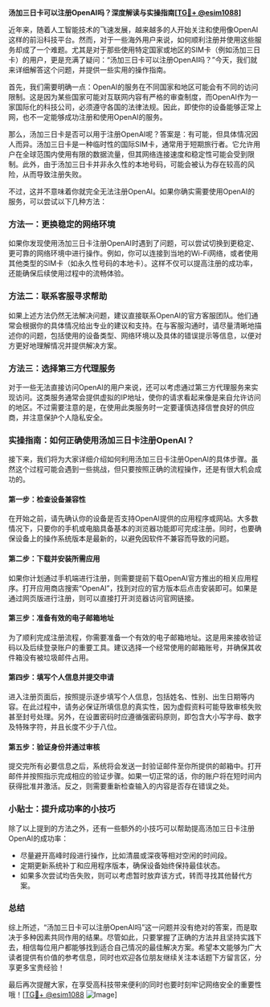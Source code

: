 **汤加三日卡可以注册OpenAI吗？深度解读与实操指南[[TG💪+ @esim1088](https://t.me/s/esim1088)]**

近年来，随着人工智能技术的飞速发展，越来越多的人开始关注和使用像OpenAI这样的前沿科技平台。然而，对于一些海外用户来说，如何顺利注册并使用这些服务却成了一个难题。尤其是对于那些使用特定国家或地区的SIM卡（例如汤加三日卡）的用户，更是充满了疑问：“汤加三日卡可以注册OpenAI吗？”今天，我们就来详细解答这个问题，并提供一些实用的操作指南。

首先，我们需要明确一点：OpenAI的服务在不同国家和地区可能会有不同的访问限制。这是因为某些国家可能对互联网内容有严格的审查制度，而OpenAI作为一家国际化的科技公司，必须遵守各国的法律法规。因此，即使你的设备能够正常上网，也不一定能够成功注册和使用OpenAI的服务。

那么，汤加三日卡是否可以用于注册OpenAI呢？答案是：有可能，但具体情况因人而异。汤加三日卡是一种临时性的国际SIM卡，通常用于短期旅行者。它允许用户在全球范围内使用有限的数据流量，但其网络连接速度和稳定性可能会受到限制。此外，由于汤加三日卡并非永久性的本地号码，可能会被认为存在较高的风险，从而导致注册失败。

不过，这并不意味着你就完全无法注册OpenAI。如果你确实需要使用OpenAI的服务，可以尝试以下几种方法：

### 方法一：更换稳定的网络环境

如果你发现使用汤加三日卡注册OpenAI时遇到了问题，可以尝试切换到更稳定、更可靠的网络环境中进行操作。例如，你可以连接到当地的Wi-Fi网络，或者使用其他类型的SIM卡（如永久性号码的本地卡）。这样不仅可以提高注册的成功率，还能确保后续使用过程中的流畅体验。

### 方法二：联系客服寻求帮助

如果上述方法仍然无法解决问题，建议直接联系OpenAI的官方客服团队。他们通常会根据你的具体情况给出专业的建议和支持。在与客服沟通时，请尽量清晰地描述你的问题，包括使用的设备类型、网络环境以及具体的错误提示等信息，以便对方更好地理解情况并提供解决方案。

### 方法三：选择第三方代理服务

对于一些无法直接访问OpenAI的用户来说，还可以考虑通过第三方代理服务来实现访问。这类服务通常会提供虚拟的IP地址，使你的请求看起来像是来自允许访问的地区。不过需要注意的是，在使用此类服务时一定要谨慎选择信誉良好的供应商，并注意保护个人隐私安全。

### 实操指南：如何正确使用汤加三日卡注册OpenAI？

接下来，我们将为大家详细介绍如何利用汤加三日卡注册OpenAI的具体步骤。虽然这个过程可能会遇到一些挑战，但只要按照正确的流程操作，还是有很大机会成功的。

#### 第一步：检查设备兼容性

在开始之前，请先确认你的设备是否支持OpenAI提供的应用程序或网站。大多数情况下，只要你的手机或电脑具备基本的浏览器功能即可完成注册。同时，也要确保设备上的操作系统版本是最新的，以避免因软件不兼容而导致的问题。

#### 第二步：下载并安装所需应用

如果你计划通过手机端进行注册，则需要提前下载OpenAI官方推出的相关应用程序。打开应用商店搜索“OpenAI”，找到对应的官方版本后点击安装即可。如果是通过网页版进行注册，则可以直接打开浏览器访问官网链接。

#### 第三步：准备有效的电子邮箱地址

为了顺利完成注册流程，你需要准备一个有效的电子邮箱地址。这是用来接收验证码以及后续登录账户的重要工具。建议选择一个经常使用的邮箱账号，并确保其收件箱没有被垃圾邮件占用。

#### 第四步：填写个人信息并提交申请

进入注册页面后，按照提示逐步填写个人信息，包括姓名、性别、出生日期等内容。在此过程中，请务必保证所填信息的真实性，因为虚假资料可能导致审核失败甚至封号处理。另外，在设置密码时应遵循强密码原则，即包含大小写字母、数字及特殊字符，并且长度不少于八位。

#### 第五步：验证身份并通过审核

提交完所有必要信息之后，系统将会发送一封验证邮件至你所提供的邮箱中。打开邮件并按照指示完成相应的验证步骤。如果一切正常的话，你的账户将在短时间内获得批准并激活。反之，则需要重新检查输入的内容是否存在错误之处。

### 小贴士：提升成功率的小技巧

除了以上提到的方法之外，还有一些额外的小技巧可以帮助提高汤加三日卡注册OpenAI的成功率：

- 尽量避开高峰时段进行操作，比如清晨或深夜等相对空闲的时间段。
- 定期更新系统补丁和应用程序版本，确保设备始终保持最佳状态。
- 如果多次尝试均告失败，则可以考虑暂时放弃该方式，转而寻找其他替代方案。

### 总结

综上所述，“汤加三日卡可以注册OpenAI吗”这一问题并没有绝对的答案，而是取决于多种因素共同作用的结果。尽管如此，只要掌握了正确的方法并且坚持实践下去，相信每位用户都能够找到适合自己情况的最佳解决方案。希望本文能够为广大读者提供有价值的参考信息，同时也欢迎各位朋友继续关注本话题下方留言区，分享更多宝贵经验！

最后再次提醒大家，在享受高科技带来便利的同时也要时刻牢记网络安全的重要性哦！[[TG💪+ @esim1088](https://t.me/s/esim1088) ![Image](https://i.postimg.cc/4NQfJmqS/Snipaste-2025-05-13-00-14-12.png)]